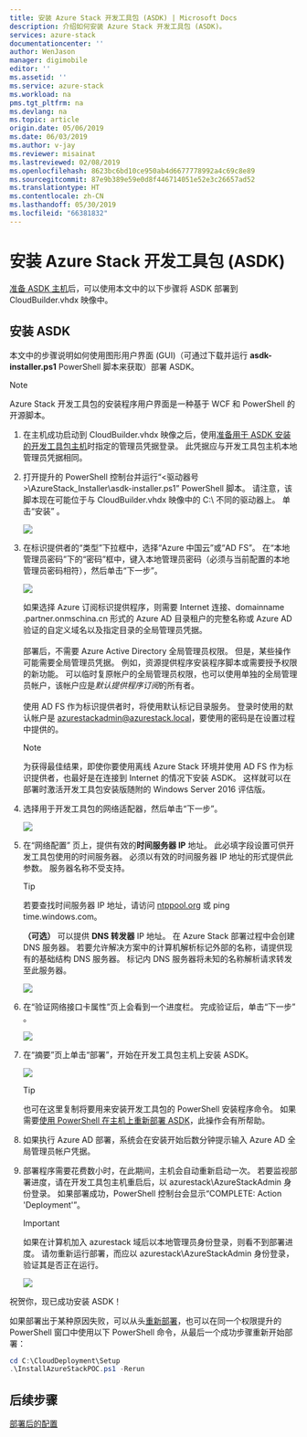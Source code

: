 ```yaml
---
title: 安装 Azure Stack 开发工具包 (ASDK) | Microsoft Docs
description: 介绍如何安装 Azure Stack 开发工具包 (ASDK)。
services: azure-stack
documentationcenter: ''
author: WenJason
manager: digimobile
editor: ''
ms.assetid: ''
ms.service: azure-stack
ms.workload: na
pms.tgt_pltfrm: na
ms.devlang: na
ms.topic: article
origin.date: 05/06/2019
ms.date: 06/03/2019
ms.author: v-jay
ms.reviewer: misainat
ms.lastreviewed: 02/08/2019
ms.openlocfilehash: 8623bc6bd10ce950ab4d6677778992a4c69c8e89
ms.sourcegitcommit: 87e9b389e59e0d8f446714051e52e3c26657ad52
ms.translationtype: HT
ms.contentlocale: zh-CN
ms.lasthandoff: 05/30/2019
ms.locfileid: "66381832"
---
```

# <a name="install-the-azure-stack-development-kit-asdk"></a>安装 Azure Stack 开发工具包 (ASDK)
[准备 ASDK 主机](asdk-prepare-host.md)后，可以使用本文中的以下步骤将 ASDK 部署到 CloudBuilder.vhdx 映像中。

## <a name="install-the-asdk"></a>安装 ASDK
本文中的步骤说明如何使用图形用户界面 (GUI)（可通过下载并运行 **asdk-installer.ps1** PowerShell 脚本来获取）部署 ASDK。

> [!NOTE]
> Azure Stack 开发工具包的安装程序用户界面是一种基于 WCF 和 PowerShell 的开源脚本。


1. 在主机成功启动到 CloudBuilder.vhdx 映像之后，使用[准备用于 ASDK 安装的开发工具包主机](asdk-prepare-host.md)时指定的管理员凭据登录。 此凭据应与开发工具包主机本地管理员凭据相同。
2. 打开提升的 PowerShell 控制台并运行“&lt;驱动器号>\AzureStack_Installer\asdk-installer.ps1”  PowerShell 脚本。 请注意，该脚本现在可能位于与 CloudBuilder.vhdx 映像中的 C:\ 不同的驱动器上。 单击“安装”  。

    ![](media/asdk-install/1.PNG) 

3. 在标识提供者的“类型”下拉框中，选择“Azure 中国云”或“AD FS”。    在“本地管理员密码”下的“密码”框中，键入本地管理员密码（必须与当前配置的本地管理员密码相符），然后单击“下一步”。   

    ![](media/asdk-install/2.PNG) 
  
   如果选择 Azure 订阅标识提供程序，则需要 Internet 连接、domainname  .partner.onmschina.cn 形式的 Azure AD 目录租户的完整名称或 Azure AD 验证的自定义域名以及指定目录的全局管理员凭据。<br><br>部署后，不需要 Azure Active Directory 全局管理员权限。 但是，某些操作可能需要全局管理员凭据。 例如，资源提供程序安装程序脚本或需要授予权限的新功能。 可以临时复原帐户的全局管理员权限，也可以使用单独的全局管理员帐户，该帐户应是*默认提供程序订阅*的所有者。<br><br>使用 AD FS 作为标识提供者时，将使用默认标记目录服务。 登录时使用的默认帐户是 azurestackadmin@azurestack.local，要使用的密码是在设置过程中提供的。

   > [!NOTE]
   > 为获得最佳结果，即使你要使用离线 Azure Stack 环境并使用 AD FS 作为标识提供者，也最好是在连接到 Internet 的情况下安装 ASDK。 这样就可以在部署时激活开发工具包安装版随附的 Windows Server 2016 评估版。

4. 选择用于开发工具包的网络适配器，然后单击“下一步”。 

    ![](media/asdk-install/3.PNG)

5. 在“网络配置”  页上，提供有效的**时间服务器 IP** 地址。 此必填字段设置可供开发工具包使用的时间服务器。 必须以有效的时间服务器 IP 地址的形式提供此参数。 服务器名称不受支持。

      > [!TIP]
      > 若要查找时间服务器 IP 地址，请访问 [ntppool.org](https://www.ntppool.org/) 或 ping time.windows.com。 

    **（可选）** 可以提供 **DNS 转发器** IP 地址。 在 Azure Stack 部署过程中会创建 DNS 服务器。 若要允许解决方案中的计算机解析标记外部的名称，请提供现有的基础结构 DNS 服务器。 标记内 DNS 服务器将未知的名称解析请求转发至此服务器。

    ![](media/asdk-install/4.PNG)

6. 在“验证网络接口卡属性”页上会看到一个进度栏。  完成验证后，单击“下一步”  。

    ![](media/asdk-install/5.PNG)

7. 在“摘要”页上单击“部署”，开始在开发工具包主机上安装 ASDK。  

    ![](media/asdk-install/6.PNG)

    > [!TIP]
    > 也可在这里复制将要用来安装开发工具包的 PowerShell 安装程序命令。 如果需要[使用 PowerShell 在主机上重新部署 ASDK](asdk-deploy-powershell.md)，此操作会有所帮助。

8. 如果执行 Azure AD 部署，系统会在安装开始后数分钟提示输入 Azure AD 全局管理员帐户凭据。

9. 部署程序需要花费数小时，在此期间，主机会自动重新启动一次。 若要监视部署进度，请在开发工具包主机重启后，以 azurestack\AzureStackAdmin 身份登录。 如果部署成功，PowerShell 控制台会显示“COMPLETE:  Action 'Deployment'”。 
    > [!IMPORTANT]
    > 如果在计算机加入 azurestack 域后以本地管理员身份登录，则看不到部署进度。 请勿重新运行部署，而应以 azurestack\AzureStackAdmin 身份登录，验证其是否正在运行。

    ![](media/asdk-install/7.PNG)

祝贺你，现已成功安装 ASDK！

如果部署出于某种原因失败，可以从头[重新部署](asdk-redeploy.md)，也可以在同一个权限提升的 PowerShell 窗口中使用以下 PowerShell 命令，从最后一个成功步骤重新开始部署：

  ```powershell
  cd C:\CloudDeployment\Setup
  .\InstallAzureStackPOC.ps1 -Rerun
  ```

## <a name="next-steps"></a>后续步骤
[部署后的配置](asdk-post-deploy.md)

<!-- Update_Description: link update -->